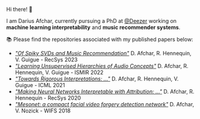 Hi there! :postal_horn:

I am Darius Afchar, currently pursuing a PhD at [@Deezer](https://github.com/deezer) working on **machine learning interpretability** and **music recommender systems**.

:books: Please find the repositories associated with my published papers below:
- [*"Of Spiky SVDs and Music Recommendation"*](https://github.com/deezer/spiky_svd) D. Afchar, R. Hennequin, V. Guigue - RecSys 2023
- [*"Learning Unsupervised Hierarchies of Audio Concepts"*](https://github.com/deezer/concept_hierarchy) D. Afchar, R. Hennequin, V. Guigue - ISMIR 2022
- [*"Towards Rigorous Interpretations: ..."*](https://github.com/deezer/functional_attribution) D. Afchar, R. Hennequin, V. Guigue - ICML 2021
- [*"Making Neural Networks Interpretable with Attribution: ..."*](https://github.com/deezer/interpretable_nn_attribution) D. Afchar, R. Hennequin - RecSys 2020
- [*"Mesonet: a compact facial video forgery detection network"*](https://github.com/DariusAf/MesoNet) D. Afchar, V. Nozick - WIFS 2018
